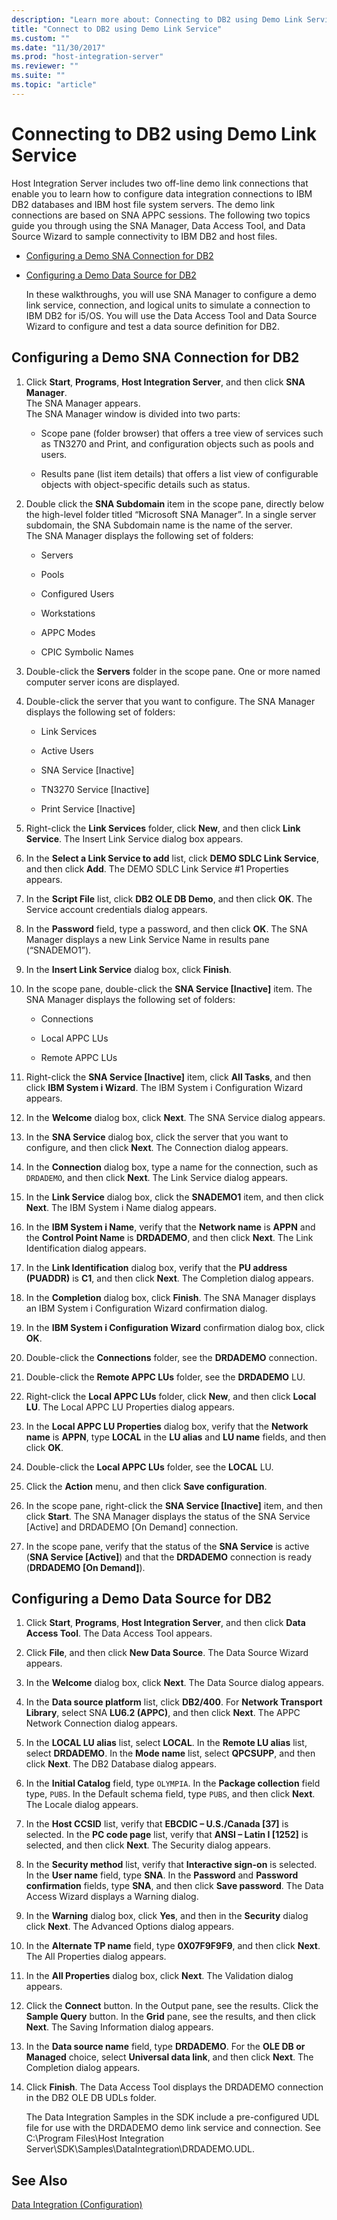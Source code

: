 ```yaml
---
description: "Learn more about: Connecting to DB2 using Demo Link Service"
title: "Connect to DB2 using Demo Link Service"
ms.custom: ""
ms.date: "11/30/2017"
ms.prod: "host-integration-server"
ms.reviewer: ""
ms.suite: ""
ms.topic: "article"
---
```

# Connecting to DB2 using Demo Link Service
Host Integration Server includes two off-line demo link connections that enable you to learn how to configure data integration connections to IBM DB2 databases and IBM host file system servers. The demo link connections are based on SNA APPC sessions. The following two topics guide you through using the SNA Manager, Data Access Tool, and Data Source Wizard to sample connectivity to IBM DB2 and host files.  
  
- [Configuring a Demo SNA Connection for DB2](../core/connecting-to-db2-using-demo-link-service2.md#sna)  
  
- [Configuring a Demo Data Source for DB2](../core/connecting-to-db2-using-demo-link-service2.md#ds)  
  
  In these walkthroughs, you will use SNA Manager to configure a demo link service, connection, and logical units to simulate a connection to IBM DB2 for i5/OS. You will use the Data Access Tool and Data Source Wizard to configure and test a data source definition for DB2.  
  
##  <a name="sna"></a> Configuring a Demo SNA Connection for DB2  
  
1.  Click **Start**, **Programs**, **Host Integration Server**, and then click **SNA Manager**.   
     The SNA Manager appears.   
     The SNA Manager window is divided into two parts:  
  
    -   Scope pane (folder browser) that offers a tree view of services such as TN3270 and Print, and configuration objects such as pools and users.  
  
    -   Results pane (list item details) that offers a list view of configurable objects with object-specific details such as status.  
  
2.  Double click the **SNA Subdomain** item in the scope pane, directly below the high-level folder titled “Microsoft SNA Manager”. In a single server subdomain, the SNA Subdomain name is the name of the server.   
     The SNA Manager displays the following set of folders:  
  
    -   Servers  
  
    -   Pools  
  
    -   Configured Users  
  
    -   Workstations  
  
    -   APPC Modes  
  
    -   CPIC Symbolic Names  
  
3.  Double-click the **Servers** folder in the scope pane. One or more named computer server icons are displayed.  
  
4.  Double-click the server that you want to configure. The SNA Manager displays the following set of folders:  
  
    -   Link Services  
  
    -   Active Users  
  
    -   SNA Service [Inactive]  
  
    -   TN3270 Service [Inactive]  
  
    -   Print Service [Inactive]  
  
5.  Right-click the **Link Services** folder, click **New**, and then click **Link Service**. The Insert Link Service dialog box appears.  
  
6.  In the **Select a Link Service to add** list, click **DEMO SDLC Link Service**, and then click **Add**. The DEMO SDLC Link Service #1 Properties appears.  
  
7.  In the **Script File** list, click **DB2 OLE DB Demo**, and then click **OK**.  The Service account credentials dialog appears.  
  
8.  In the **Password** field, type a password, and then click **OK**.  The SNA Manager displays a new Link Service Name in results pane (“SNADEMO1”).  
  
9. In the **Insert Link Service** dialog box, click **Finish**.  
  
10. In the scope pane, double-click the **SNA Service [Inactive]** item.  The SNA Manager displays the following set of folders:  
  
    -   Connections  
  
    -   Local APPC LUs  
  
    -   Remote APPC LUs  
  
11. Right-click the **SNA Service [Inactive]** item, click **All Tasks**, and then click **IBM System i Wizard**.  The IBM System i Configuration Wizard appears.  
  
12. In the **Welcome** dialog box, click **Next**.  The SNA Service dialog appears.  
  
13. In the **SNA Service** dialog box, click the server that you want to configure, and then click **Next**. The Connection dialog appears.  
  
14. In the **Connection** dialog box, type a name for the connection, such as `DRDADEMO`, and then click **Next**.  The Link Service dialog appears.  
  
15. In the **Link Service** dialog box, click the **SNADEMO1** item, and then click **Next**.  The IBM System i Name dialog appears.  
  
16. In the **IBM System i Name**, verify that the **Network name** is **APPN** and the **Control Point Name** is **DRDADEMO**, and then click **Next**.  The Link Identification dialog appears.  
  
17. In the **Link Identification** dialog box, verify that the **PU address (PUADDR)** is **C1**, and then click **Next**.  The Completion dialog appears.  
  
18. In the **Completion** dialog box, click **Finish**. The SNA Manager displays an IBM System i Configuration Wizard confirmation dialog.  
  
19. In the **IBM System i Configuration Wizard** confirmation dialog box, click **OK**.  
  
20. Double-click the **Connections** folder, see the **DRDADEMO** connection.  
  
21. Double-click the **Remote APPC LUs** folder, see the **DRDADEMO** LU.  
  
22. Right-click the **Local APPC LUs** folder, click **New**, and then click **Local LU**. The Local APPC LU Properties dialog appears.  
  
23. In the **Local APPC LU Properties** dialog box, verify that the **Network name** is **APPN**, type **LOCAL** in the **LU alias** and **LU name** fields, and then click **OK**.  
  
24. Double-click the **Local APPC LUs** folder, see the **LOCAL** LU.  
  
25. Click the **Action** menu, and then click **Save configuration**.  
  
26. In the scope pane, right-click the **SNA Service [Inactive]** item, and then click **Start**.  The SNA Manager displays the status of the SNA Service [Active] and DRDADEMO [On Demand] connection.  
  
27. In the scope pane, verify that the status of the **SNA Service** is active (**SNA Service [Active]**) and that the **DRDADEMO** connection is ready (**DRDADEMO [On Demand]**).  
  
##  <a name="ds"></a> Configuring a Demo Data Source for DB2  
  
1. Click **Start**, **Programs**, **Host Integration Server**, and then click **Data Access Tool**. The Data Access Tool appears.  
  
2. Click **File**, and then click **New Data Source**.  The Data Source Wizard appears.  
  
3. In the **Welcome** dialog box, click **Next**.  The Data Source dialog appears.  
  
4. In the **Data source platform** list, click **DB2/400**. For **Network Transport Library**, select SNA **LU6.2 (APPC)**, and then click **Next**.  The APPC Network Connection dialog appears.  
  
5. In the **LOCAL LU alias** list, select **LOCAL**. In the **Remote LU alias** list, select **DRDADEMO**. In the **Mode name** list, select **QPCSUPP**, and then click **Next**.  The DB2 Database dialog appears.  
  
6. In the **Initial Catalog** field, type `OLYMPIA`. In the **Package collection** field type, `PUBS`. In the Default schema field, type `PUBS`, and then click **Next**.  The Locale dialog appears.  
  
7. In the **Host CCSID** list, verify that **EBCDIC – U.S./Canada [37]** is selected. In the **PC code page** list, verify that **ANSI – Latin I [1252]** is selected, and then click **Next**.  The Security dialog appears.  
  
8. In the **Security method** list, verify that **Interactive sign-on** is selected. In the **User name** field, type **SNA**. In the **Password** and **Password confirmation** fields, type **SNA**, and then click **Save password**.  The Data Access Wizard displays a Warning dialog.  
  
9. In the **Warning** dialog box, click **Yes**, and then in the **Security** dialog click **Next**.  The Advanced Options dialog appears.  
  
10. In the **Alternate TP name** field, type **0X07F9F9F9**, and then click **Next**.  The All Properties dialog appears.  
  
11. In the **All Properties** dialog box, click **Next**.  The Validation dialog appears.  
  
12. Click the **Connect** button. In the Output pane, see the results. Click the **Sample Query** button. In the **Grid** pane, see the results, and then click **Next**.  The Saving Information dialog appears.  
  
13. In the **Data source name** field, type **DRDADEMO**. For the **OLE DB or Managed** choice, select **Universal data link**, and then click **Next**.  The Completion dialog appears.  
  
14. Click **Finish**.  The Data Access Tool displays the DRDADEMO connection in the DB2 OLE DB UDLs folder.  
  
    The Data Integration Samples in the SDK include a pre-configured UDL file for use with the DRDADEMO demo link service and connection. See C:\Program Files\\Host Integration Server\SDK\Samples\DataIntegration\DRDADEMO.UDL.  
  
## See Also  
 [Data Integration (Configuration)](../core/data-integration-configuration-2.md)   
